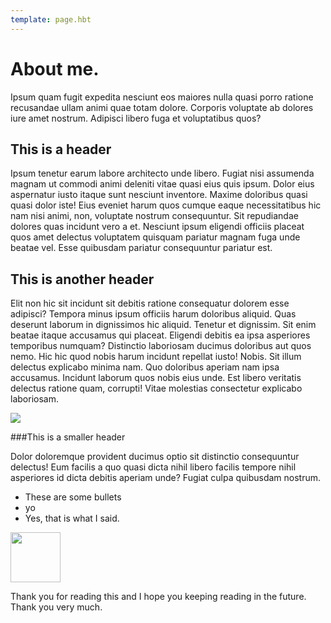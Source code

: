 ```yaml
---
template: page.hbt
---
```

# About me.

Ipsum quam fugit expedita nesciunt eos maiores nulla quasi porro ratione recusandae ullam animi quae totam dolore. Corporis voluptate ab dolores iure amet nostrum. Adipisci libero fuga et voluptatibus quos?

## This is a header

Ipsum tenetur earum labore architecto unde libero. Fugiat nisi assumenda magnam ut commodi animi deleniti vitae quasi eius quis ipsum. Dolor eius aspernatur iusto itaque sunt nesciunt inventore. Maxime doloribus quasi quasi dolor iste! Eius eveniet harum quos cumque eaque necessitatibus hic nam nisi animi, non, voluptate nostrum consequuntur. Sit repudiandae dolores quas incidunt vero a et. Nesciunt ipsum eligendi officiis placeat quos amet delectus voluptatem quisquam pariatur magnam fuga unde beatae vel. Esse quibusdam pariatur consequuntur pariatur est.

## This is another header

Elit non hic sit incidunt sit debitis ratione consequatur dolorem esse adipisci?
Tempora minus ipsum officiis harum doloribus aliquid. Quas deserunt laborum in
dignissimos hic aliquid. Tenetur et dignissim. Sit enim beatae itaque accusamus qui placeat. Eligendi debitis ea ipsa asperiores temporibus numquam? Distinctio laboriosam ducimus doloribus aut quos nemo. Hic hic quod nobis harum incidunt repellat iusto! Nobis. Sit illum delectus explicabo minima nam. Quo doloribus aperiam nam ipsa accusamus. Incidunt laborum quos nobis eius unde. Est libero veritatis delectus ratione quam, corrupti! Vitae molestias consectetur explicabo laboriosam.

<div class="image-full-width"><img src="http://lorempixel.com/1200/400/food"></div>

###This is a smaller header

Dolor doloremque provident ducimus optio sit distinctio consequuntur delectus! Eum facilis a quo quasi dicta nihil libero facilis tempore nihil asperiores id dicta debitis aperiam unde? Fugiat culpa quibusdam nostrum.

* These are some bullets
* yo
* Yes, that is what I said.

<div class="image-full-width"><img src="/img/social-instagram.svg" width="80px"></div>

Thank you for reading this and I hope you keeping reading in the future. Thank
you very much.

